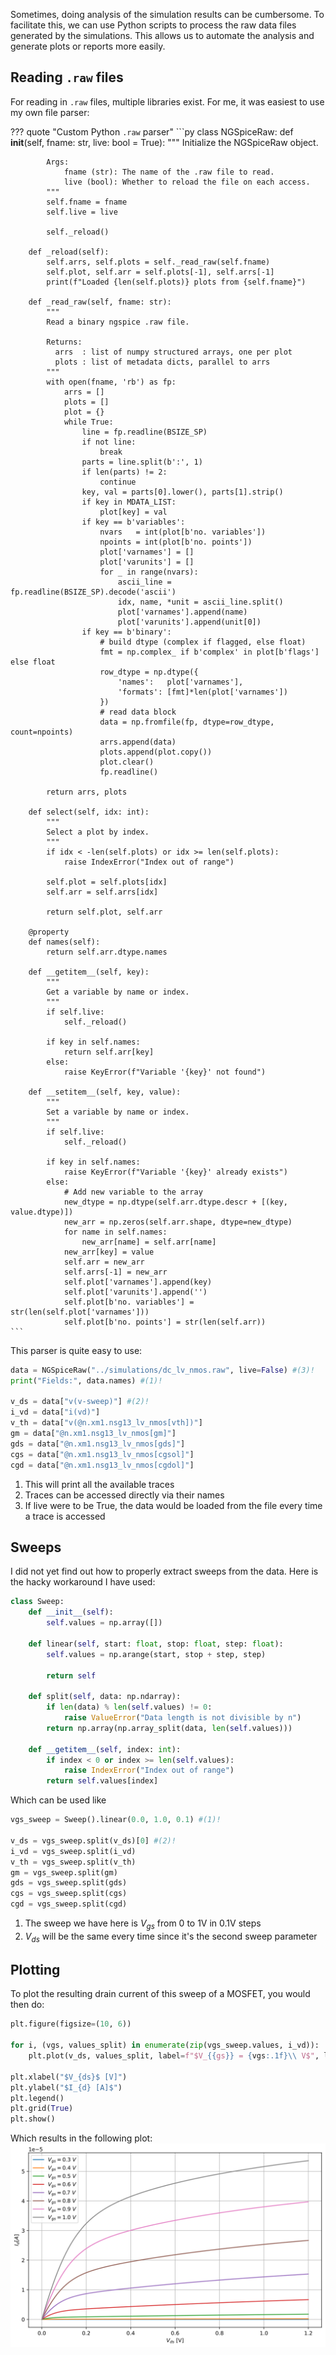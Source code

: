 Sometimes, doing analysis of the simulation results can be cumbersome. To facilitate this, we can use Python scripts to process the raw data files generated by the simulations. This allows us to automate the analysis and generate plots or reports more easily.

## Reading `.raw` files

For reading in `.raw` files, multiple libraries exist. For me, it was easiest to use my own file parser:

??? quote "Custom Python `.raw` parser"
    ```py
    class NGSpiceRaw:
        def __init__(self, fname: str, live: bool = True):
            """
            Initialize the NGSpiceRaw object.

            Args:
                fname (str): The name of the .raw file to read.
                live (bool): Whether to reload the file on each access.
            """
            self.fname = fname
            self.live = live

            self._reload()

        def _reload(self):
            self.arrs, self.plots = self._read_raw(self.fname)
            self.plot, self.arr = self.plots[-1], self.arrs[-1]
            print(f"Loaded {len(self.plots)} plots from {self.fname}")

        def _read_raw(self, fname: str):
            """
            Read a binary ngspice .raw file.

            Returns:
              arrs  : list of numpy structured arrays, one per plot
              plots : list of metadata dicts, parallel to arrs
            """
            with open(fname, 'rb') as fp:
                arrs = []
                plots = []
                plot = {}
                while True:
                    line = fp.readline(BSIZE_SP)
                    if not line:
                        break
                    parts = line.split(b':', 1)
                    if len(parts) != 2:
                        continue
                    key, val = parts[0].lower(), parts[1].strip()
                    if key in MDATA_LIST:
                        plot[key] = val
                    if key == b'variables':
                        nvars   = int(plot[b'no. variables'])
                        npoints = int(plot[b'no. points'])
                        plot['varnames'] = []
                        plot['varunits'] = []
                        for _ in range(nvars):
                            ascii_line = fp.readline(BSIZE_SP).decode('ascii')
                            idx, name, *unit = ascii_line.split()
                            plot['varnames'].append(name)
                            plot['varunits'].append(unit[0])
                    if key == b'binary':
                        # build dtype (complex if flagged, else float)
                        fmt = np.complex_ if b'complex' in plot[b'flags'] else float
                        row_dtype = np.dtype({
                            'names':   plot['varnames'],
                            'formats': [fmt]*len(plot['varnames'])
                        })
                        # read data block
                        data = np.fromfile(fp, dtype=row_dtype, count=npoints)
                        arrs.append(data)
                        plots.append(plot.copy())
                        plot.clear()
                        fp.readline()

            return arrs, plots
        
        def select(self, idx: int):
            """
            Select a plot by index.
            """
            if idx < -len(self.plots) or idx >= len(self.plots):
                raise IndexError("Index out of range")
            
            self.plot = self.plots[idx]
            self.arr = self.arrs[idx]

            return self.plot, self.arr
        
        @property
        def names(self):
            return self.arr.dtype.names
        
        def __getitem__(self, key):
            """
            Get a variable by name or index.
            """
            if self.live:
                self._reload()

            if key in self.names:
                return self.arr[key]
            else:
                raise KeyError(f"Variable '{key}' not found")
            
        def __setitem__(self, key, value):
            """
            Set a variable by name or index.
            """
            if self.live:
                self._reload()

            if key in self.names:
                raise KeyError(f"Variable '{key}' already exists")
            else:
                # Add new variable to the array
                new_dtype = np.dtype(self.arr.dtype.descr + [(key, value.dtype)])
                new_arr = np.zeros(self.arr.shape, dtype=new_dtype)
                for name in self.names:
                    new_arr[name] = self.arr[name]
                new_arr[key] = value
                self.arr = new_arr
                self.arrs[-1] = new_arr
                self.plot['varnames'].append(key)
                self.plot['varunits'].append('')
                self.plot[b'no. variables'] = str(len(self.plot['varnames']))
                self.plot[b'no. points'] = str(len(self.arr))
    ```

This parser is quite easy to use:
```py
data = NGSpiceRaw("../simulations/dc_lv_nmos.raw", live=False) #(3)!
print("Fields:", data.names) #(1)!

v_ds = data["v(v-sweep)"] #(2)!
i_vd = data["i(vd)"]
v_th = data["v(@n.xm1.nsg13_lv_nmos[vth])"]
gm = data["@n.xm1.nsg13_lv_nmos[gm]"]
gds = data["@n.xm1.nsg13_lv_nmos[gds]"]
cgs = data["@n.xm1.nsg13_lv_nmos[cgsol]"]
cgd = data["@n.xm1.nsg13_lv_nmos[cgdol]"]
```

1.  This will print all the available traces
2.  Traces can be accessed directly via their names
3.  If live were to be True, the data would be loaded from the file every time a trace is accessed

## Sweeps

I did not yet find out how to properly extract sweeps from the data. Here is the hacky workaround I have used:
```py
class Sweep:
    def __init__(self):
        self.values = np.array([])

    def linear(self, start: float, stop: float, step: float):
        self.values = np.arange(start, stop + step, step)

        return self

    def split(self, data: np.ndarray):
        if len(data) % len(self.values) != 0:
            raise ValueError("Data length is not divisible by n")
        return np.array(np.array_split(data, len(self.values)))

    def __getitem__(self, index: int):
        if index < 0 or index >= len(self.values):
            raise IndexError("Index out of range")
        return self.values[index]
```
Which can be used like
```py
vgs_sweep = Sweep().linear(0.0, 1.0, 0.1) #(1)!

v_ds = vgs_sweep.split(v_ds)[0] #(2)!
i_vd = vgs_sweep.split(i_vd)
v_th = vgs_sweep.split(v_th)
gm = vgs_sweep.split(gm)
gds = vgs_sweep.split(gds)
cgs = vgs_sweep.split(cgs)
cgd = vgs_sweep.split(cgd)
```

1.  The sweep we have here is $V_{gs}$ from 0 to 1V in 0.1V steps
2.  $V_{ds}$ will be the same every time since it's the second sweep parameter

## Plotting

To plot the resulting drain current of this sweep of a MOSFET, you would then do:
```py
plt.figure(figsize=(10, 6))

for i, (vgs, values_split) in enumerate(zip(vgs_sweep.values, i_vd)):
    plt.plot(v_ds, values_split, label=f"$V_{{gs}} = {vgs:.1f}\\ V$", linewidth=1.5)

plt.xlabel("$V_{ds}$ [V]")
plt.ylabel("$I_{d} [A]$")
plt.legend()
plt.grid(True)
plt.show()
```

Which results in the following plot:
![Example Plot](assets/example_plot.svg)

<!-- ## Example: Windowed FFT of our PWM DAC

To see the strengths of using Python in this simulation workflow, let's analyze the frequency content of our [PWM DAC](../cosimulation/design.md) signal using a windowed FFT.

I personally use a Jupyter Notebook to enable quick iterations.

First, we import the needed libraries:
```py
import matplotlib.pyplot as plt
import numpy as np

from common import NGSpiceRaw

%matplotlib widget
```
I have placed above `NGSpiceRaw` class into `common.py` to make it reusable across different notebooks. Also, I set the plotting backend to `widget` for interactive plots.

Then, we parse the raw data:
```py
data = NGSpiceRaw("simulations/pwm_dac_tb.raw")

data.names
```
This gives us the following names:
```py
('time', 'i(auto_dac3)', 'v(clk)', 'v(out)', 'v(rst)',
 'v(set0)', 'v(set1)', 'v(set2)', 'v(set3)', 'v(unfilt)',
 'i(v1)', 'i(v2)', 'i(v3)', 'i(v4)', 'i(v5)', 'i(v6)',
 'i(v7)', 'i(v8)', 'v(vdd)', 'v(vss)')
```
We are interested in the `time` and `v(out)` signals:
```py
time = data["time"]
out = data["v(out)"]
```
We just plot this directly:
```py
plt.figure(figsize=(10, 6))
plt.plot(time, out)
plt.xlabel("Time [s]")
plt.ylabel("Output Voltage [V]")
plt.title("PWM DAC Output")
plt.grid()
plt.show()
```
And get:
![PWM DAC Output](assets/pwm_dac_output.svg) -->